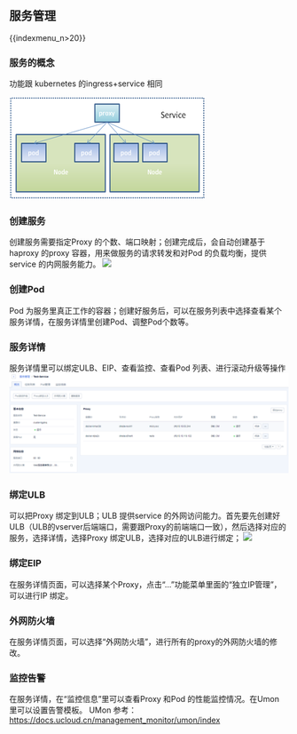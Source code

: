 ## 服务管理

{{indexmenu_n>20}}

### 服务的概念

功能跟 kubernetes 的ingress+service 相同

![](/images/guide/service模型.png)

### 创建服务

创建服务需要指定Proxy 的个数、端口映射；创建完成后，会自动创建基于haproxy 的proxy 容器，用来做服务的请求转发和对Pod
的负载均衡，提供service 的内网服务能力。 ![](/compute/udocker/guide/创建服务.png)

### 创建Pod

Pod 为服务里真正工作的容器；创建好服务后，可以在服务列表中选择查看某个服务详情，在服务详情里创建Pod、调整Pod个数等。

### 服务详情

服务详情里可以绑定ULB、EIP、查看监控、查看Pod 列表、进行滚动升级等操作
![](/images/guide/服务详情2.png)

### 绑定ULB

可以把Proxy 绑定到ULB；ULB 提供service
的外网访问能力。首先要先创建好ULB（ULB的vserver后端端口，需要跟Proxy的前端端口一致），然后选择对应的服务，选择详情，选择Proxy
绑定ULB，选择对应的ULB进行绑定； ![](/compute/udocker/guide/服务绑定ULB.png)

### 绑定EIP

在服务详情页面，可以选择某个Proxy，点击“…”功能菜单里面的“独立IP管理”，可以进行IP 绑定。

### 外网防火墙

在服务详情页面，可以选择“外网防火墙”，进行所有的proxy的外网防火墙的修改。

### 监控告警

在服务详情，在“监控信息”里可以查看Proxy 和Pod 的性能监控情况。在Umon 里可以设置告警模板。 UMon
参考：<https://docs.ucloud.cn/management_monitor/umon/index>
